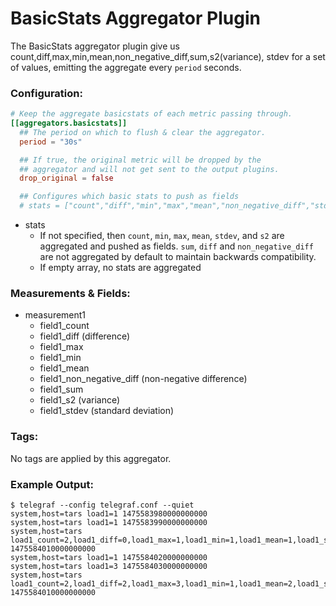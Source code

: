 # BasicStats Aggregator Plugin

The BasicStats aggregator plugin give us count,diff,max,min,mean,non_negative_diff,sum,s2(variance), stdev for a set of values,
emitting the aggregate every `period` seconds.

### Configuration:

```toml
# Keep the aggregate basicstats of each metric passing through.
[[aggregators.basicstats]]
  ## The period on which to flush & clear the aggregator.
  period = "30s"

  ## If true, the original metric will be dropped by the
  ## aggregator and will not get sent to the output plugins.
  drop_original = false

  ## Configures which basic stats to push as fields
  # stats = ["count","diff","min","max","mean","non_negative_diff","stdev","s2","sum"]
```

- stats
    - If not specified, then `count`, `min`, `max`, `mean`, `stdev`, and `s2` are aggregated and pushed as fields.  `sum`, `diff` and `non_negative_diff` are not aggregated by default to maintain backwards compatibility.
    - If empty array, no stats are aggregated

### Measurements & Fields:

- measurement1
    - field1_count
    - field1_diff (difference)
    - field1_max
    - field1_min
    - field1_mean
    - field1_non_negative_diff (non-negative difference)
    - field1_sum
    - field1_s2 (variance)
    - field1_stdev (standard deviation)

### Tags:

No tags are applied by this aggregator.

### Example Output:

```
$ telegraf --config telegraf.conf --quiet
system,host=tars load1=1 1475583980000000000
system,host=tars load1=1 1475583990000000000
system,host=tars load1_count=2,load1_diff=0,load1_max=1,load1_min=1,load1_mean=1,load1_sum=2,load1_s2=0,load1_stdev=0 1475584010000000000
system,host=tars load1=1 1475584020000000000
system,host=tars load1=3 1475584030000000000
system,host=tars load1_count=2,load1_diff=2,load1_max=3,load1_min=1,load1_mean=2,load1_sum=4,load1_s2=2,load1_stdev=1.414162 1475584010000000000
```
